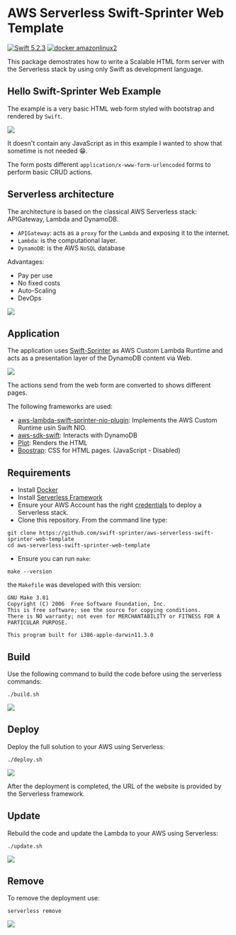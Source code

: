 # AWS Serverless Swift-Sprinter Web Template

[![Swift 5.2.3](https://img.shields.io/badge/Swift-5.2.3-blue.svg)](https://swift.org/download/) [![docker amazonlinux2](https://img.shields.io/badge/docker-amazonlinux2-orange.svg)](https://swift.org/download/)

This package demostrates how to write a Scalable HTML form server with the Serverless stack by using only Swift as development language.

## Hello Swift-Sprinter Web Example

The example is a very basic HTML web form styled with bootstrap and rendered by ```Swift```.

![](images/product_list.png)

It doesn't contain any JavaScript as in this example I wanted to show that sometime is not needed 😁.

The form posts different ```application/x-www-form-urlencoded``` forms to perform basic CRUD actions.

## Serverless architecture

The architecture is based on the classical AWS Serverless stack: APIGateway, Lambda and DynamoDB.
- `APIGateway`: acts as a `proxy` for the `Lambda` and exposing it to the internet.
- `Lambda`: is the computational layer.
- `DynamoDB`: is the AWS `NoSQL` database

Advantages:
- Pay per use
- No fixed costs
- Auto-Scaling
- DevOps

![](images/add.png)

## Application

The application uses [Swift-Sprinter](https://github.com/swift-sprinter/aws-lambda-swift-sprinter) as AWS Custom Lambda Runtime and acts as a presentation layer of the DynamoDB content via Web.

![](images/edit.png)

The actions send from the web form are converted to shows different pages.

The following frameworks are used:
- [aws-lambda-swift-sprinter-nio-plugin](https://github.com/swift-sprinter/aws-lambda-swift-sprinter-nio-plugin): Implements the AWS Custom Runtime usin Swift NIO.
- [aws-sdk-swift](https://github.com/swift-aws/aws-sdk-swift): Interacts with DynamoDB
- [Plot](https://github.com/JohnSundell/Plot): Renders the HTML
- [Boostrap](https://getbootstrap.com): CSS for HTML pages. (JavaScript - Disabled)

## Requirements

- Install [Docker](https://docs.docker.com/install/)
- Install [Serverless Framework](https://www.serverless.com/framework/docs/getting-started/)
- Ensure your AWS Account has the right [credentials](https://www.serverless.com/framework/docs/providers/aws/guide/credentials/) to deploy a Serverless stack.
- Clone this repository. From the command line type:

```console
git clone https://github.com/swift-sprinter/aws-serverless-swift-sprinter-web-template
cd aws-serverless-swift-sprinter-web-template
```
- Ensure you can run `make`:

```console
make --version
```

the `Makefile` was developed with this version:
```
GNU Make 3.81
Copyright (C) 2006  Free Software Foundation, Inc.
This is free software; see the source for copying conditions.
There is NO warranty; not even for MERCHANTABILITY or FITNESS FOR A
PARTICULAR PURPOSE.

This program built for i386-apple-darwin11.3.0
```

## Build

Use the following command to build the code before using the serverless commands:
```
./build.sh
```

![](images/build.png)

## Deploy

Deploy the full solution to your AWS using Serverless:
```
./deploy.sh
```

![](images/deploy.png)

After the deployment is completed, the URL of the website is provided by the Serverless framework.

## Update

Rebuild the code and update the Lambda to your AWS using Serverless:
```
./update.sh
```

![](images/update.png)

## Remove

To remove the deployment use:
```
serverless remove
```

![](images/remove.png)